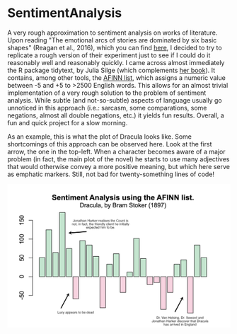 # SentimentAnalysis
A very rough approximation to sentiment analysis on works of literature. Upon reading "The emotional arcs of stories are dominated by six basic shapes" (Reagan et al., 2016), which you can find [here](https://epjdatascience.springeropen.com/articles/10.1140/epjds/s13688-016-0093-1), I decided to try to replicate a rough version of their experiment just to see if I could do it reasonably well and reasonably quickly. I came across almost immediately the R package tidytext, by Julia Silge (which complements [her book](https://www.tidytextmining.com/)). It contains, among other tools, the [AFINN list](https://darenr.github.io/afinn/), which assigns a numeric value between -5 and +5 to >2500 English words. This allows for an almost trivial implementation of a very rough solution to the problem of sentiment analysis. While subtle (and not-so-subtle) aspects of language usually go unnoticed in this approach (i.e.: sarcasm, some comparations, some negations, almost all double negations, etc.) it yields fun results. Overall, a fun and quick project for a slow morning.

As an example, this is what the plot of Dracula looks like. Some shortcomings of this approach can be observed here. Look at the first arrow, the one in the top-left. When a character becomes aware of a major problem (in fact, the main plot of the novel) he starts to use many adjectives that would otherwise convey a more positive meaning, but which here serve as emphatic markers. Still, not bad for twenty-something lines of code!

![Dracula's sentiment analysis.](https://github.com/malmriv/SentimentAnalysis/blob/main/images/DraculaAnalysis.png?raw=true)

